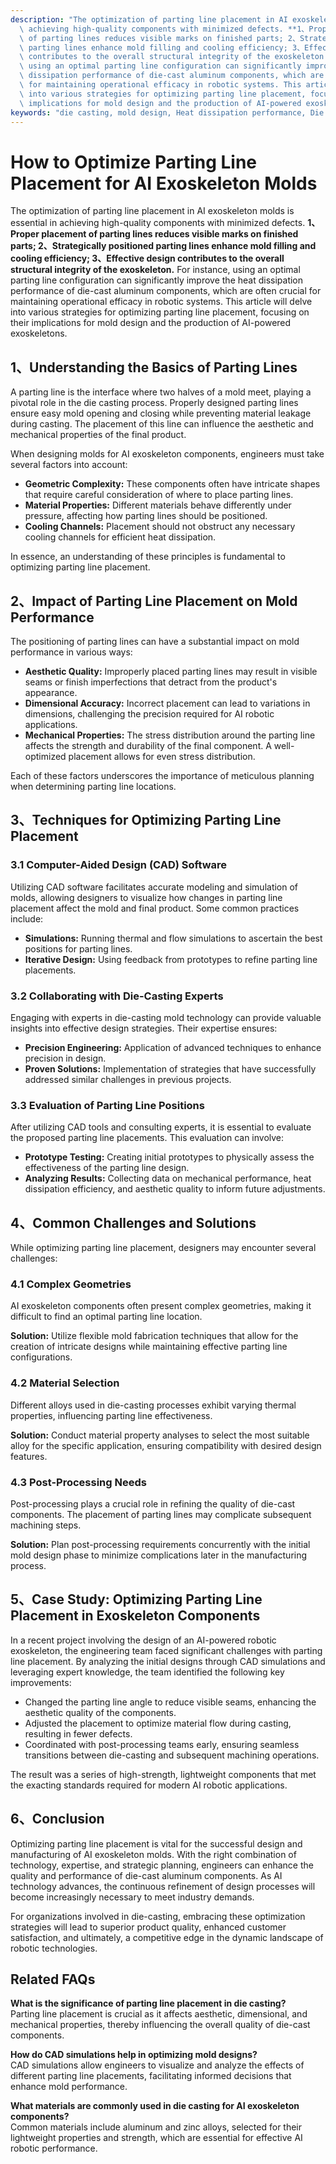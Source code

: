 ```yaml
---
description: "The optimization of parting line placement in AI exoskeleton molds is essential in\
  \ achieving high-quality components with minimized defects. **1、Proper placement\
  \ of parting lines reduces visible marks on finished parts; 2、Strategically positioned\
  \ parting lines enhance mold filling and cooling efficiency; 3、Effective design\
  \ contributes to the overall structural integrity of the exoskeleton.** For instance,\
  \ using an optimal parting line configuration can significantly improve the heat\
  \ dissipation performance of die-cast aluminum components, which are often crucial\
  \ for maintaining operational efficacy in robotic systems. This article will delve\
  \ into various strategies for optimizing parting line placement, focusing on their\
  \ implications for mold design and the production of AI-powered exoskeletons."
keywords: "die casting, mold design, Heat dissipation performance, Die casting process"
---
```

# How to Optimize Parting Line Placement for AI Exoskeleton Molds

The optimization of parting line placement in AI exoskeleton molds is essential in achieving high-quality components with minimized defects. **1、Proper placement of parting lines reduces visible marks on finished parts; 2、Strategically positioned parting lines enhance mold filling and cooling efficiency; 3、Effective design contributes to the overall structural integrity of the exoskeleton.** For instance, using an optimal parting line configuration can significantly improve the heat dissipation performance of die-cast aluminum components, which are often crucial for maintaining operational efficacy in robotic systems. This article will delve into various strategies for optimizing parting line placement, focusing on their implications for mold design and the production of AI-powered exoskeletons.

## **1、Understanding the Basics of Parting Lines**

A parting line is the interface where two halves of a mold meet, playing a pivotal role in the die casting process. Properly designed parting lines ensure easy mold opening and closing while preventing material leakage during casting. The placement of this line can influence the aesthetic and mechanical properties of the final product. 

When designing molds for AI exoskeleton components, engineers must take several factors into account:

- **Geometric Complexity:** These components often have intricate shapes that require careful consideration of where to place parting lines.
- **Material Properties:** Different materials behave differently under pressure, affecting how parting lines should be positioned.
- **Cooling Channels:** Placement should not obstruct any necessary cooling channels for efficient heat dissipation.

In essence, an understanding of these principles is fundamental to optimizing parting line placement.

## **2、Impact of Parting Line Placement on Mold Performance**

The positioning of parting lines can have a substantial impact on mold performance in various ways:

- **Aesthetic Quality:** Improperly placed parting lines may result in visible seams or finish imperfections that detract from the product's appearance.
- **Dimensional Accuracy:** Incorrect placement can lead to variations in dimensions, challenging the precision required for AI robotic applications.
- **Mechanical Properties:** The stress distribution around the parting line affects the strength and durability of the final component. A well-optimized placement allows for even stress distribution.

Each of these factors underscores the importance of meticulous planning when determining parting line locations. 

## **3、Techniques for Optimizing Parting Line Placement**

### **3.1 Computer-Aided Design (CAD) Software**

Utilizing CAD software facilitates accurate modeling and simulation of molds, allowing designers to visualize how changes in parting line placement affect the mold and final product. Some common practices include:

- **Simulations:** Running thermal and flow simulations to ascertain the best positions for parting lines.
- **Iterative Design:** Using feedback from prototypes to refine parting line placements.

### **3.2 Collaborating with Die-Casting Experts**

Engaging with experts in die-casting mold technology can provide valuable insights into effective design strategies. Their expertise ensures:

- **Precision Engineering:** Application of advanced techniques to enhance precision in design.
- **Proven Solutions:** Implementation of strategies that have successfully addressed similar challenges in previous projects.

### **3.3 Evaluation of Parting Line Positions**

After utilizing CAD tools and consulting experts, it is essential to evaluate the proposed parting line placements. This evaluation can involve:

- **Prototype Testing:** Creating initial prototypes to physically assess the effectiveness of the parting line design.
- **Analyzing Results:** Collecting data on mechanical performance, heat dissipation efficiency, and aesthetic quality to inform future adjustments.

## **4、Common Challenges and Solutions**

While optimizing parting line placement, designers may encounter several challenges:

### **4.1 Complex Geometries**

AI exoskeleton components often present complex geometries, making it difficult to find an optimal parting line location. 

**Solution:** Utilize flexible mold fabrication techniques that allow for the creation of intricate designs while maintaining effective parting line configurations.

### **4.2 Material Selection**

Different alloys used in die-casting processes exhibit varying thermal properties, influencing parting line effectiveness.

**Solution:** Conduct material property analyses to select the most suitable alloy for the specific application, ensuring compatibility with desired design features.

### **4.3 Post-Processing Needs**

Post-processing plays a crucial role in refining the quality of die-cast components. The placement of parting lines may complicate subsequent machining steps.

**Solution:** Plan post-processing requirements concurrently with the initial mold design phase to minimize complications later in the manufacturing process.

## **5、Case Study: Optimizing Parting Line Placement in Exoskeleton Components**

In a recent project involving the design of an AI-powered robotic exoskeleton, the engineering team faced significant challenges with parting line placement. By analyzing the initial designs through CAD simulations and leveraging expert knowledge, the team identified the following key improvements:

- Changed the parting line angle to reduce visible seams, enhancing the aesthetic quality of the components.
- Adjusted the placement to optimize material flow during casting, resulting in fewer defects.
- Coordinated with post-processing teams early, ensuring seamless transitions between die-casting and subsequent machining operations.

The result was a series of high-strength, lightweight components that met the exacting standards required for modern AI robotic applications.

## **6、Conclusion**

Optimizing parting line placement is vital for the successful design and manufacturing of AI exoskeleton molds. With the right combination of technology, expertise, and strategic planning, engineers can enhance the quality and performance of die-cast aluminum components. As AI technology advances, the continuous refinement of design processes will become increasingly necessary to meet industry demands.

For organizations involved in die-casting, embracing these optimization strategies will lead to superior product quality, enhanced customer satisfaction, and ultimately, a competitive edge in the dynamic landscape of robotic technologies.

## Related FAQs

**What is the significance of parting line placement in die casting?**  
Parting line placement is crucial as it affects aesthetic, dimensional, and mechanical properties, thereby influencing the overall quality of die-cast components.

**How do CAD simulations help in optimizing mold designs?**  
CAD simulations allow engineers to visualize and analyze the effects of different parting line placements, facilitating informed decisions that enhance mold performance.

**What materials are commonly used in die casting for AI exoskeleton components?**  
Common materials include aluminum and zinc alloys, selected for their lightweight properties and strength, which are essential for effective AI robotic performance.

